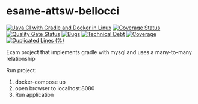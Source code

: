 # esame-attsw-bellocci
[![Java CI with Gradle and Docker in Linux](https://github.com/Bellocci/esame-attsw-bellocci/actions/workflows/gradle.yml/badge.svg)](https://github.com/Bellocci/esame-attsw-bellocci/actions/workflows/gradle.yml)
[![Coverage Status](https://coveralls.io/repos/github/Bellocci/esame-attsw-bellocci/badge.svg?branch=experimental_try_catch)](https://coveralls.io/github/Bellocci/esame-attsw-bellocci?branch=experimental_try_catch)
[![Quality Gate Status](https://sonarcloud.io/api/project_badges/measure?project=Bellocci_esame-attsw-bellocci&metric=alert_status)](https://sonarcloud.io/dashboard?id=Bellocci_esame-attsw-bellocci)
[![Bugs](https://sonarcloud.io/api/project_badges/measure?project=Bellocci_esame-attsw-bellocci&metric=bugs)](https://sonarcloud.io/dashboard?id=Bellocci_esame-attsw-bellocci)
[![Technical Debt](https://sonarcloud.io/api/project_badges/measure?project=Bellocci_esame-attsw-bellocci&metric=sqale_index)](https://sonarcloud.io/dashboard?id=Bellocci_esame-attsw-bellocci)
[![Coverage](https://sonarcloud.io/api/project_badges/measure?project=Bellocci_esame-attsw-bellocci&metric=coverage)](https://sonarcloud.io/dashboard?id=Bellocci_esame-attsw-bellocci)
[![Duplicated Lines (%)](https://sonarcloud.io/api/project_badges/measure?project=Bellocci_esame-attsw-bellocci&metric=duplicated_lines_density)](https://sonarcloud.io/dashboard?id=Bellocci_esame-attsw-bellocci)

Exam project that implements gradle with mysql and uses a many-to-many relationship

Run project:

  1. docker-compose up
  2. open browser to localhost:8080
  3. Run application

